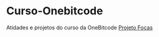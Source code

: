 # Curso-Onebitcode
 Atidades e projetos do curso da OneBitcode
<a href="https://erick-caua.github.io/Curso-Onebitcode/exercicos css/projetoFinal">Projeto Focas</a>

